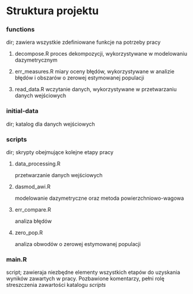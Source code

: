 # Struktura projektu

### functions

dir; zawiera wszystkie zdefiniowane funkcje na potrzeby pracy

1.  decompose.R proces dekompozycji, wykorzystywane w modelowaniu dazymetrycznym

2.  err_measures.R miary oceny błędów, wykorzystywane w analizie błędów i obszarów o zerowej estymowanej populacji

3.  read_data.R wczytanie danych, wykorzystywane w przetwarzaniu danych wejściowych

### initial-data

dir; katalog dla danych wejściowych

### scripts

dir; skrypty obejmujące kolejne etapy pracy

1.  data_processing.R

    przetwarzanie danych wejściowych

2.  dasmod_awi.R

    modelowanie dazymetryczne oraz metoda powierzchniowo-wagowa

3.  err_compare.R

    analiza błędów

4.  zero_pop.R

    analiza obwodów o zerowej estymowanej populacji

### main.R

script; zawieraja niezbędne elementy wszystkich etapów do uzyskania wyników zawartych w pracy. Pozbawione komentarzy, pełni rolę streszczenia zawartości katalogu *scripts*
